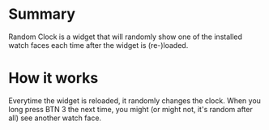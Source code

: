 # Summary
Random Clock is a widget that will randomly show one of the installed watch faces each time after the widget is (re-)loaded.

# How it works
Everytime the widget is reloaded, it randomly changes the clock. When you long press BTN 3 the next time,
you might (or might not, it's random after all) see another watch face.